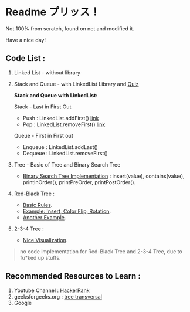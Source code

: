 # Readme プリッス！
Not 100% from scratch, found on net and modified it.

Have a nice day!

## Code List :
1. Linked List - without library
2. Stack and Queue - with LinkedList Library and [Quiz](https://github.com/ropok/tutorialProgrammingII/tree/master/StackAndQueue/Quiz)
    
    **Stack and Queue with LinkedList:**

    Stack - Last in First Out
    * Push : LinkedList.addFirst() [link](https://docs.oracle.com/javase/7/docs/api/java/util/LinkedList.html#push(E))
    * Pop  : LinkedList.removeFirst() [link](https://docs.oracle.com/javase/7/docs/api/java/util/LinkedList.html#pop())

    Queue - First in First out
    * Enqueue : LinkedList.addLast()
    * Dequeue : LinkedList.removeFirst()
3. Tree - Basic of Tree and Binary Search Tree
    * [Binary Search Tree Implementation](https://github.com/ropok/tutorialProgrammingII/blob/master/Tree/BinarySearchTree.java) : insert(value), contains(value), printInOrder(), printPreOrder, printPostOrder().
4. Red-Black Tree : 
    * [Basic Rules](https://www.youtube.com/watch?v=nMExd4DthdA).
    * [Example: Insert, Color Flip, Rotation](https://www.youtube.com/watch?v=v6eDztNiJwo&t=).
    * [Another Example](https://www.geeksforgeeks.org/red-black-tree-set-2-insert/).
5. 2-3-4 Tree :
    * [Nice Visualization](https://www.educative.io/page/5689413791121408/80001).

> no code implementation for Red-Black Tree and 2-3-4 Tree, due to fu*ked up stuffs.


## Recommended Resources to Learn :
1. Youtube Channel  : [HackerRank](https://www.youtube.com/channel/UCOf7UPMHBjAavgD0Qw5q5ww/search?query=data+structures)
2. geeksforgeeks.org : [tree transversal](https://www.geeksforgeeks.org/tree-traversals-inorder-preorder-and-postorder/)
3. Google